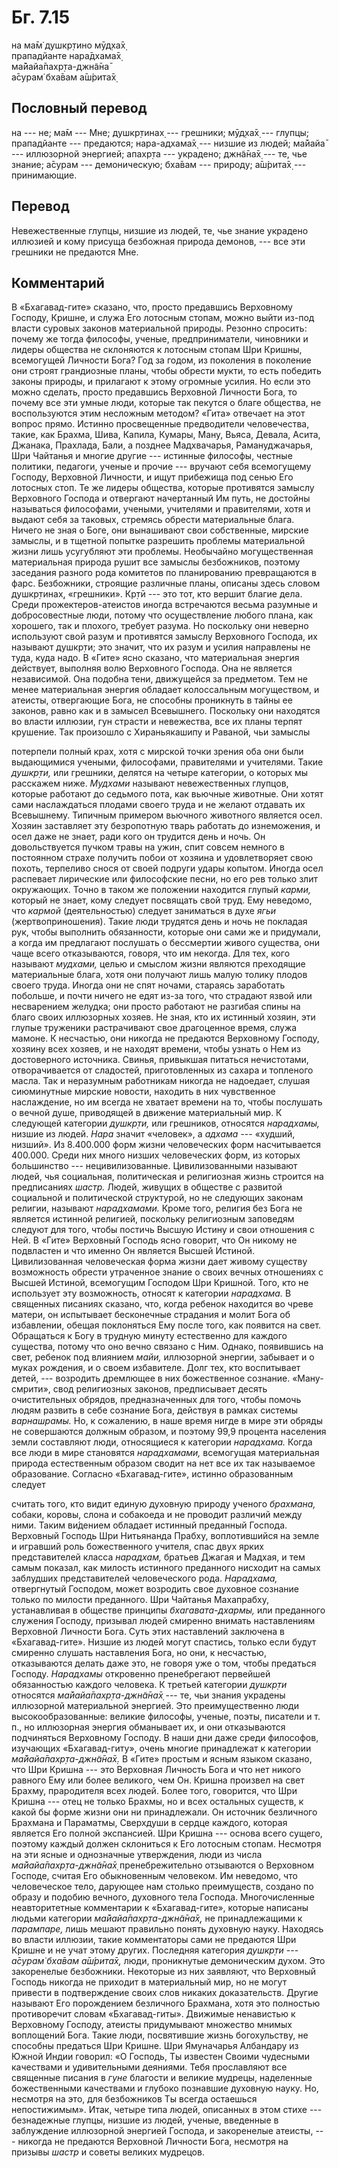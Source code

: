 # Бг. 7.15
на ма̄м̇ душкр̣тино мӯд̣ха̄х̣<br/>
прападйанте нара̄дхама̄х̣<br/>
ма̄йайа̄пахр̣та-джн̃а̄на̄<br/>
а̄сурам̇ бха̄вам а̄ш́рита̄х̣
## Пословный перевод

на --- не; ма̄м --- Мне; душкр̣тинах̣ --- грешники; мӯд̣ха̄х̣ --- глупцы;
прападйанте --- предаются; нара-адхама̄х̣ --- низшие из людей; ма̄йайа̄ ---
иллюзорной энергией; апахр̣та --- украдено; джн̃а̄на̄х̣ --- те, чье знание;
а̄сурам --- демоническую; бха̄вам --- природу; а̄ш́рита̄х̣ --- принимающие.

## Перевод

Невежественные глупцы, низшие из людей, те, чье знание украдено иллюзией
и кому присуща безбожная природа демонов, --- все эти грешники не
предаются Мне.

## Комментарий

В «Бхагавад-гите» сказано, что, просто предавшись Верховному Господу,
Кришне, и служа Его лотосным стопам, можно выйти из-под власти суровых
законов материальной природы. Резонно спросить: почему же тогда
философы, ученые, предприниматели, чиновники и лидеры общества не
склоняются к лотосным стопам Шри Кришны, всемогущей Личности Бога? Год
за годом, из поколения в поколение они строят грандиозные планы, чтобы
обрести мукти, то есть победить законы природы, и прилагают к этому
огромные усилия. Но если это можно сделать, просто предавшись Верховной
Личности Бога, то почему все эти умные люди, которые так пекутся о благе
общества, не воспользуются этим несложным методом? «Гита» отвечает на
этот вопрос прямо. Истинно просвещенные предводители человечества,
такие, как Брахма, Шива, Капила, Кумары, Ману, Вьяса, Девала, Асита,
Джанака, Прахлада, Бали, а позднее Мадхвачарья, Рамануджачарья, Шри
Чайтанья и многие другие --- истинные философы, честные политики,
педагоги, ученые и прочие --- вручают себя всемогущему Господу,
Верховной Личности, и ищут прибежища под сенью Его лотосных стоп. Те же
лидеры общества, которые противятся замыслу Верховного Господа и
отвергают начертанный Им путь, не достойны называться философами,
учеными, учителями и правителями, хотя и выдают себя за таковых,
стремясь обрести материальные блага. Ничего не зная о Боге, они
вынашивают свои собственные, мирские замыслы, и в тщетной попытке
разрешить проблемы материальной жизни лишь усугубляют эти проблемы.
Необычайно могущественная материальная природа рушит все замыслы
безбожников, поэтому заседания разного рода комитетов по планированию
превращаются в фарс. Безбожники, строящие различные планы, описаны здесь
словом душкр̣тинах̣, «грешники». Кр̣тӣ --- это тот, кто вершит благие дела.
Среди прожектеров-атеистов иногда встречаются весьма разумные и
добросовестные люди, потому что осуществление любого плана, как
хорошего, так и плохого, требует разума. Но поскольку они неверно
используют свой разум и противятся замыслу Верховного Господа, их
называют душкр̣ти; это значит, что их разум и усилия направлены не туда,
куда надо. В «Гите» ясно сказано, что материальная энергия действует,
выполняя волю Верховного Господа. Она не является независимой. Она
подобна тени, движущейся за предметом. Тем не менее материальная энергия
обладает колоссальным могуществом, и атеисты, отвергающие Бога, не
способны проникнуть в тайны ее законов, равно как и в замысел
Всевышнего. Поскольку они находятся во власти иллюзии, гун страсти и
невежества, все их планы терпят крушение. Так произошло с Хираньякашипу
и Раваной, чьи замыслы

потерпели полный крах, хотя с мирской точки зрения оба они были
выдающимися учеными, философами, правителями и учителями. Такие
*душкр̣ти,* или грешники, делятся на четыре категории, о которых мы
расскажем ниже. *Мудхами* называют невежественных глупцов, которые
работают до седьмого пота, как вьючные животные. Они хотят сами
наслаждаться плодами своего труда и не желают отдавать их Всевышнему.
Типичным примером вьючного животного является осел. Хозяин заставляет
эту безропотную тварь работать до изнеможения, и осел даже не знает,
ради кого он трудится день и ночь. Он довольствуется пучком травы на
ужин, спит совсем немного в постоянном страхе получить побои от хозяина
и удовлетворяет свою похоть, терпеливо снося от своей подруги удары
копытом. Иногда осел распевает лирические или философские песни, но его
рев только злит окружающих. Точно в таком же положении находится глупый
*карми,* который не знает, кому следует посвящать свой труд. Ему
неведомо, что *кармой* (деятельностью) следует заниматься в духе *ягьи*
(жертвоприношения). Такие люди трудятся день и ночь не покладая рук,
чтобы выполнить обязанности, которые они сами же и придумали, а когда им
предлагают послушать о бессмертии живого существа, они чаще всего
отказываются, говоря, что им некогда. Для тех, кого называют *мудхами,*
целью и смыслом жизни являются преходящие материальные блага, хотя они
получают лишь малую толику плодов своего труда. Иногда они не спят
ночами, стараясь заработать побольше, и почти ничего не едят из-за того,
что страдают язвой или несварением желудка; они просто работают не
разгибая спины на благо своих иллюзорных хозяев. Не зная, кто их
истинный хозяин, эти глупые труженики растрачивают свое драгоценное
время, служа мамоне. К несчастью, они никогда не предаются Верховному
Господу, хозяину всех хозяев, и не находят времени, чтобы узнать о Нем
из достоверного источника. Свинья, привыкшая питаться нечистотами,
отворачивается от сладостей, приготовленных из сахара и топленого масла.
Так и неразумным работникам никогда не надоедает, слушая сиюминутные
мирские новости, находить в них чувственное наслаждение, но им всегда не
хватает времени на то, чтобы послушать о вечной душе, приводящей в
движение материальный мир. К следующей категории *душкр̣ти,* или
грешников, относятся *нарадхамы,* низшие из людей. *Нара* значит
«человек», а *адхама* --- «худший, низший». Из 8.400.000 форм жизни
человеческих форм насчитывается 400.000. Среди них много низших
человеческих форм, из которых большинство --- нецивилизованные.
Цивилизованными называют людей, чья социальная, политическая и
религиозная жизнь строится на предписаниях *шастр.* Людей, живущих в
обществе с развитой социальной и политической структурой, но не
следующих законам религии, называют *нарадхамами.* Кроме того, религия
без Бога не является истинной религией, поскольку религиозным заповедям
следуют для того, чтобы постичь Высшую Истину и свои отношения с Ней. В
«Гите» Верховный Господь ясно говорит, что Он никому не подвластен и что
именно Он является Высшей Истиной. Цивилизованная человеческая форма
жизни дает живому существу возможность обрести утраченное знание о своих
вечных отношениях с Высшей Истиной, всемогущим Господом Шри Кришной.
Того, кто не использует эту возможность, относят к категории
*нарадхама.* В священных писаниях сказано, что, когда ребенок находится
во чреве матери, он испытывает бесконечные страдания и молит Бога об
избавлении, обещая поклоняться Ему после того, как появится на свет.
Обращаться к Богу в трудную минуту естественно для каждого существа,
потому что оно вечно связано с Ним. Однако, появившись на свет, ребенок
под влиянием *майи,* иллюзорной энергии, забывает и о муках рождения, и
о своем избавителе. Долг тех, кто воспитывает детей, --- возродить
дремлющее в них божественное сознание. «Ману-смрити», свод религиозных
законов, предписывает десять очистительных обрядов, предназначенных для
того, чтобы помочь людям развить в себе сознание Бога, действуя в рамках
системы *варнашрамы.* Но, к сожалению, в наше время нигде в мире эти
обряды не совершаются должным образом, и поэтому 99,9 процента населения
земли составляют люди, относящиеся к категории *нарадхама.* Когда все
люди в мире становятся *нарадхамами,* всемогущая материальная природа
естественным образом сводит на нет все их так называемое образование.
Согласно «Бхагавад-гите», истинно образованным следует

считать того, кто видит единую духовную природу ученого *брахмана,*
собаки, коровы, слона и собакоеда и не проводит различий между ними.
Таким ви́дением обладает истинный преданный Господа. Верховный Господь
Шри Нитьянанда Прабху, воплотившийся на земле и игравший роль
божественного учителя, спас двух ярких представителей класса *нарадхам,*
братьев Джагая и Мадхая, и тем самым показал, как милость истинного
преданного нисходит на самых заблудших представителей человеческого
рода. *Нарадхама,* отвергнутый Господом, может возродить свое духовное
сознание только по милости преданного. Шри Чайтанья Махапрабху,
устанавливая в обществе принципы *бхагавата-дхармы,* или преданного
служения Господу, призывал людей смиренно внимать наставлениям Верховной
Личности Бога. Суть этих наставлений заключена в «Бхагавад-гите». Низшие
из людей могут спастись, только если будут смиренно слушать наставления
Бога, но они, к несчастью, отказываются делать даже это, не говоря уже о
том, чтобы предаться Господу. *Нарадхамы* откровенно пренебрегают
первейшей обязанностью каждого человека. К третьей категории *душкр̣ти*
относятся *ма̄йайа̄пахр̣та-джн̃а̄на̄х̣* --- те, чьи знания украдены иллюзорной
материальной энергией. Это преимущественно люди высокообразованные:
великие философы, ученые, поэты, писатели и т. п., но иллюзорная энергия
обманывает их, и они отказываются подчиняться Верховному Господу. В наши
дни даже среди философов, изучающих «Бхагавад-гиту», очень многие
принадлежат к категории *ма̄йайа̄пахр̣та-джн̃а̄на̄х̣.* В «Гите» простым и ясным
языком сказано, что Шри Кришна --- это Верховная Личность Бога и что нет
никого равного Ему или более великого, чем Он. Кришна произвел на свет
Брахму, прародителя всех людей. Более того, говорится, что Шри Кришна
--- отец не только Брахмы, но и всех остальных существ, к какой бы форме
жизни они ни принадлежали. Он источник безличного Брахмана и Параматмы,
Сверхдуши в сердце каждого, которая является Его полной экспансией. Шри
Кришна --- основа всего сущего, поэтому каждый должен склониться к Его
лотосным стопам. Несмотря на эти ясные и однозначные утверждения, люди
из числа *ма̄йайа̄пахр̣та-джн̃а̄на̄х̣* пренебрежительно отзываются о Верховном
Господе, считая Его обыкновенным человеком. Им неведомо, что
человеческое тело, дарующее нам столько преимуществ, создано по образу и
подобию вечного, духовного тела Господа. Многочисленные неавторитетные
комментарии к «Бхагавад-гите», которые написаны людьми категории
*ма̄йайа̄пахр̣та-джн̃а̄на̄х̣,* не принадлежащими к *парампаре,* лишь мешают
правильно понять духовную науку. Находясь во власти иллюзии, такие
комментаторы сами не предаются Шри Кришне и не учат этому других.
Последняя категория *душкр̣ти* --- *а̄сурам̇ бха̄вам а̄ш́рита̄х̣,* люди,
проникнутые демоническим духом. Это закоренелые безбожники. Некоторые из
них заявляют, что Верховный Господь никогда не приходит в материальный
мир, но не могут привести в подтверждение своих слов никаких
доказательств. Другие называют Его порождением безличного Брахмана, хотя
это полностью противоречит словам «Бхагавад-гиты». Движимые ненавистью к
Верховному Господу, атеисты придумывают множество мнимых воплощений
Бога. Такие люди, посвятившие жизнь богохульству, не способны предаться
Шри Кришне. Шри Ямуначарья Албандару из Южной Индии говорил: «О Господь,
Ты известен Своими чудесными качествами и удивительными деяниями. Тебя
прославляют все священные писания в *гуне* благости и великие мудрецы,
наделенные божественными качествами и глубоко познавшие духовную науку.
Но, несмотря на это, для безбожников Ты всегда остаешься непостижимым».
Итак, четыре типа людей, описанных в этом стихе --- безнадежные глупцы,
низшие из людей, ученые, введенные в заблуждение иллюзорной энергией
Господа, и закоренелые атеисты, --- никогда не предаются Верховной
Личности Бога, несмотря на призывы *шастр* и советы великих мудрецов.
